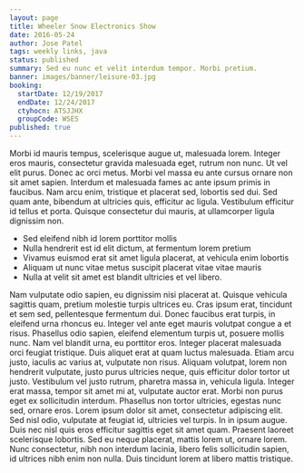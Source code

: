 ```yaml
---
layout: page
title: Wheeler Snow Electronics Show
date: 2016-05-24
author: Jose Patel
tags: weekly links, java
status: published
summary: Sed eu nunc et velit interdum tempor. Morbi pretium.
banner: images/banner/leisure-03.jpg
booking:
  startDate: 12/19/2017
  endDate: 12/24/2017
  ctyhocn: ATSJJHX
  groupCode: WSES
published: true
---
```

Morbi id mauris tempus, scelerisque augue ut, malesuada lorem. Integer eros mauris, consectetur gravida malesuada eget, rutrum non nunc. Ut vel elit purus. Donec ac orci metus. Morbi vel massa eu ante cursus ornare non sit amet sapien. Interdum et malesuada fames ac ante ipsum primis in faucibus. Nam arcu enim, tristique et placerat sed, lobortis sed dui. Sed quam ante, bibendum at ultricies quis, efficitur ac ligula. Vestibulum efficitur id tellus et porta. Quisque consectetur dui mauris, at ullamcorper ligula dignissim non.

* Sed eleifend nibh id lorem porttitor mollis
* Nulla hendrerit est id elit dictum, at fermentum lorem pretium
* Vivamus euismod erat sit amet ligula placerat, at vehicula enim lobortis
* Aliquam ut nunc vitae metus suscipit placerat vitae vitae mauris
* Nulla at velit sit amet est blandit ultricies et vel libero.

Nam vulputate odio sapien, eu dignissim nisi placerat at. Quisque vehicula sagittis quam, pretium molestie turpis ultrices eu. Cras ipsum erat, tincidunt et sem sed, pellentesque fermentum dui. Donec faucibus erat turpis, in eleifend urna rhoncus eu. Integer vel ante eget mauris volutpat congue a et risus. Phasellus odio sapien, eleifend elementum turpis ut, posuere mollis nunc. Nam vel blandit urna, eu porttitor eros. Integer placerat malesuada orci feugiat tristique. Duis aliquet erat at quam luctus malesuada.
Etiam arcu justo, iaculis ac varius at, vulputate non risus. Aliquam volutpat, lorem non hendrerit vulputate, justo purus ultricies neque, quis efficitur dolor tortor ut justo. Vestibulum vel justo rutrum, pharetra massa in, vehicula ligula. Integer erat massa, tempor sit amet mi at, vulputate auctor erat. Morbi non purus eget ex sollicitudin interdum. Phasellus non tortor ultricies, egestas nunc sed, ornare eros. Lorem ipsum dolor sit amet, consectetur adipiscing elit. Sed nisl odio, vulputate at feugiat id, ultricies vel turpis. In in ipsum augue. Duis nec nisl quis eros efficitur sagittis eget sit amet quam. Praesent laoreet scelerisque lobortis. Sed eu neque placerat, mattis lorem ut, ornare lorem. Nunc consectetur, nibh non interdum lacinia, libero felis sollicitudin sapien, id ultrices nibh enim non nulla. Duis tincidunt lorem at libero mattis tristique.

